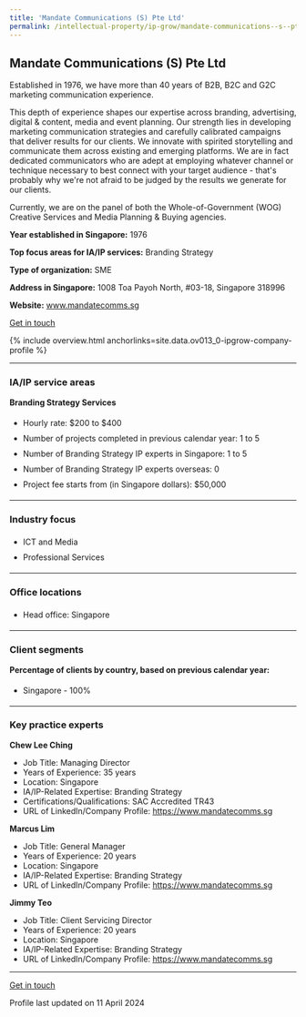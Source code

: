 ```yaml
---
title: 'Mandate Communications (S) Pte Ltd'
permalink: /intellectual-property/ip-grow/mandate-communications--s--pte-ltd/
---
```


## Mandate Communications (S) Pte Ltd

Established in 1976, we have more than 40 years of B2B, B2C and G2C marketing communication experience.

This depth of experience shapes our expertise across  branding, advertising, digital & content, media and event planning. Our strength lies in developing marketing communication strategies and carefully calibrated campaigns that deliver results for our clients. We innovate with spirited storytelling and communicate them across existing and emerging platforms. We are in fact dedicated communicators who are adept at employing whatever channel or technique necessary to best connect with your target audience - that's probably why we're not afraid to be judged by the results we generate for our clients.

Currently, we are on the panel of both the Whole-of-Government (WOG) Creative Services and Media Planning & Buying agencies.

<b>Year established in Singapore:</b> 1976

<b>Top focus areas for IA/IP services:</b> Branding Strategy

<b>Type of organization:</b> SME

<b>Address in Singapore:</b> 1008 Toa Payoh North, #03-18, Singapore 318996

<b>Website:</b> <a href='https://www.mandatecomms.sg/'>www.mandatecomms.sg</a>

<a class='btn' href='https://form.gov.sg/647d2fe50590a40012eee7a3' target='_blank' rel='noopener'>Get in touch</a>

{% include overview.html anchorlinks=site.data.ov013_0-ipgrow-company-profile %}

---
<a name='ip-related-service-areas'></a>
### IA/IP service areas

**Branding Strategy Services**

<ul>
<li style='line-height: 27px; margin: 0px 0px !important'>Hourly rate:  $200 to $400</li>
<li style='line-height: 27px; margin: 0px 0px !important'>Number of projects completed in previous calendar year: 1 to 5</li>
<li style='line-height: 27px; margin: 0px 0px !important'>Number of Branding Strategy IP experts in Singapore: 1 to 5</li>
<li style='line-height: 27px; margin: 0px 0px !important'>Number of Branding Strategy IP experts overseas: 0</li>
<li style='line-height: 27px; margin: 0px 0px !important'>Project fee starts from (in Singapore dollars):  $50,000</li>
</ul>

---
<a name='industry-focus'></a>
### Industry focus

<ul><li style='line-height: 27px; margin: 0px 0px !important'> ICT and Media</li><li style='line-height: 27px; margin: 0px 0px !important'>Professional Services</li></ul>

---
<a name='office-locations'></a>
### Office locations

<ul><li style='line-height: 27px; margin: 0px 0px !important'> Head office: Singapore</li></ul>

---
<a name='client-segments'></a>
### Client segments

**Percentage of clients by country, based on previous calendar year:**

<ul><li style='line-height: 27px; margin: 0px 0px !important'> Singapore - 100%</li></ul>

---
<a name='key-practice-experts'></a>
### Key practice experts

**Chew Lee Ching**

- Job Title: Managing Director
- Years of Experience: 35 years
- Location: Singapore
- IA/IP-Related Expertise: Branding Strategy
- Certifications/Qualifications: SAC Accredited TR43
- URL of LinkedIn/Company Profile: <a href="https://www.mandatecomms.sg" target="_blank" rel="noopener">https://www.mandatecomms.sg</a>

**Marcus Lim**

- Job Title: General Manager
- Years of Experience: 20 years
- Location: Singapore
- IA/IP-Related Expertise: Branding Strategy
- URL of LinkedIn/Company Profile: <a href="https://www.mandatecomms.sg" target="_blank" rel="noopener">https://www.mandatecomms.sg</a>

**Jimmy Teo**

- Job Title: Client Servicing Director
- Years of Experience: 20 years
- Location: Singapore
- IA/IP-Related Expertise: Branding Strategy
- URL of LinkedIn/Company Profile: <a href="https://www.mandatecomms.sg" target="_blank" rel="noopener">https://www.mandatecomms.sg</a>

---
<p>
<a class='btn' href='https://form.gov.sg/647d2fe50590a40012eee7a3' target='_blank' rel='noopener'>Get in touch</a>
</p>
Profile last updated on 11 April 2024
